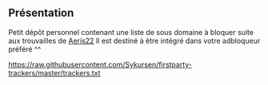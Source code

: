 ## Présentation

Petit dépôt personnel contenant une liste de sous domaine à bloquer suite aux trouvailles de [Aeris22](https://twitter.com/aeris22)
Il est destiné à être intégré dans votre adbloqueur préféré ^^

https://raw.githubusercontent.com/Sykursen/firstparty-trackers/master/trackers.txt
